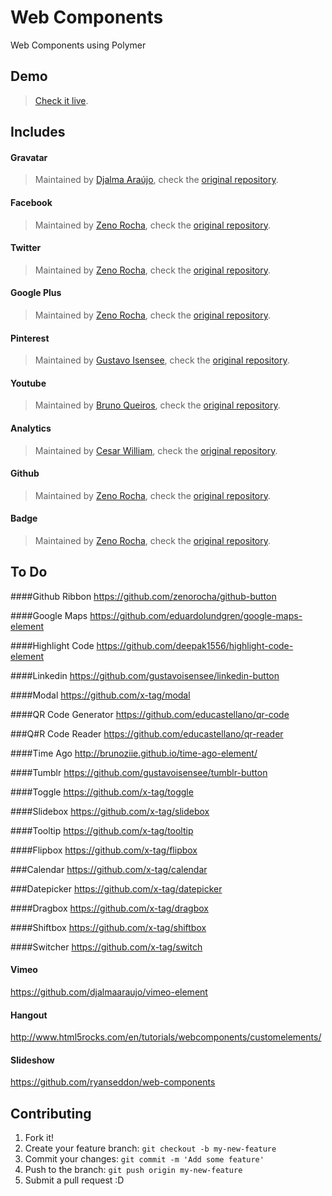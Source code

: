 # Web Components
Web Components using Polymer


## Demo
> [Check it live](http://wallaceerick.github.io/web-components/).

## Includes
 
#### Gravatar
> Maintained by [Djalma Araújo](https://github.com/djalmaaraujo), check the  [original repository](https://github.com/djalmaaraujo/gravatar-element).

#### Facebook  
> Maintained by [Zeno Rocha](https://github.com/zenorocha), check the  [original repository](https://github.com/zenorocha/facebook-element).

#### Twitter
> Maintained by [Zeno Rocha](https://github.com/zenorocha), check the  [original repository](https://github.com/zenorocha/twitter-element).

#### Google Plus 
> Maintained by [Zeno Rocha](https://github.com/zenorocha), check the  [original repository](https://github.com/zenorocha/gplus-element).

#### Pinterest
> Maintained by [Gustavo Isensee](https://github.com/gustavoisensee), check the  [original repository](https://github.com/gustavoisensee/pinterest-element).

#### Youtube
> Maintained by [Bruno Queiros](https://github.com/brunoqueiros), check the  [original repository](https://github.com/brunoqueiros/youtube-element).

#### Analytics
> Maintained by [Cesar William](https://github.com/cesarwbr), check the  [original repository](https://github.com/cesarwbr/google-analytics-element).

#### Github
> Maintained by [Zeno Rocha](https://github.com/zenorocha), check the  [original repository](https://github.com/zenorocha/github-button). 

#### Badge
> Maintained by [Zeno Rocha](https://github.com/zenorocha), check the  [original repository](https://github.com/zenorocha/version-badge).


## To Do

####Github Ribbon
https://github.com/zenorocha/github-button

####Google Maps
https://github.com/eduardolundgren/google-maps-element

####Highlight Code
https://github.com/deepak1556/highlight-code-element

####Linkedin
https://github.com/gustavoisensee/linkedin-button

####Modal
https://github.com/x-tag/modal

####QR Code Generator
https://github.com/educastellano/qr-code

###Q#R Code Reader
https://github.com/educastellano/qr-reader

####Time Ago
http://brunoziie.github.io/time-ago-element/

####Tumblr
https://github.com/gustavoisensee/tumblr-button

####Toggle
https://github.com/x-tag/toggle

####Slidebox
https://github.com/x-tag/slidebox

####Tooltip
https://github.com/x-tag/tooltip

####Flipbox
https://github.com/x-tag/flipbox

###Calendar
https://github.com/x-tag/calendar

###Datepicker
https://github.com/x-tag/datepicker

####Dragbox
https://github.com/x-tag/dragbox

####Shiftbox
https://github.com/x-tag/shiftbox

####Switcher
https://github.com/x-tag/switch

#### Vimeo
https://github.com/djalmaaraujo/vimeo-element
 
#### Hangout
http://www.html5rocks.com/en/tutorials/webcomponents/customelements/

#### Slideshow
https://github.com/ryanseddon/web-components

## Contributing

1. Fork it!
2. Create your feature branch: `git checkout -b my-new-feature`
3. Commit your changes: `git commit -m 'Add some feature'`
4. Push to the branch: `git push origin my-new-feature`
5. Submit a pull request :D

